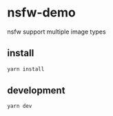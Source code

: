 # nsfw-demo
nsfw  support multiple image types


## install

```sh
yarn install
```

## development
```sh
yarn dev
```
